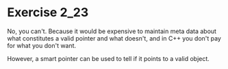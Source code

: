 # Exercise 2_23

No, you can't. Because it would be expensive to maintain meta data about what constitutes a valid pointer and what doesn't, and in C++ you don't pay for what you don't want.

However, a smart pointer can be used to tell if it points to a valid object.

